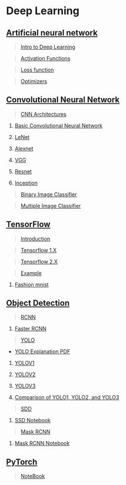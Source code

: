 # Deep Learning

## [Artificial neural network](https://github.com/abhishek96negi/Deep-Learning/tree/master/ANN)
  
  >[Intro to Deep Learning](https://github.com/abhishek96negi/Deep-Learning/blob/master/ANN/Intro%20to%20Deep%20Learning.ipynb)
  
  >[Activation Functions](https://github.com/abhishek96negi/Deep-Learning/blob/main/ANN/Activation%20Functions.ipynb)
  
  >[Loss function](https://github.com/abhishek96negi/Deep-Learning/blob/main/ANN/Loss%20function.ipynb)
  
  >[Optimizers](https://github.com/abhishek96negi/Deep-Learning/blob/main/ANN/Optimizers.ipynb)
  
## [Convolutional Neural Network](https://github.com/abhishek96negi/Deep-Learning/tree/main/CNN)

  >[CNN Architectures](https://github.com/abhishek96negi/Deep-Learning/tree/main/CNN/CNN%20Architectures)
    
   1. [Basic Convolutional Neural Network](https://github.com/abhishek96negi/Deep-Learning/blob/main/CNN/CNN%20Architectures/Convolutional%20Neural%20Network.ipynb)
    
   2. [LeNet](https://github.com/abhishek96negi/Deep-Learning/blob/main/CNN/CNN%20Architectures/LeNet.ipynb)
    
   3. [Alexnet](https://github.com/abhishek96negi/Deep-Learning/blob/main/CNN/CNN%20Architectures/Alexnet.ipynb)
    
   4. [VGG](https://github.com/abhishek96negi/Deep-Learning/blob/main/CNN/CNN%20Architectures/VGG.ipynb)
    
   5. [Resnet](https://github.com/abhishek96negi/Deep-Learning/blob/main/CNN/CNN%20Architectures/Resnet.ipynb)
    
   6. [Inception](https://github.com/abhishek96negi/Deep-Learning/blob/main/CNN/CNN%20Architectures/Inception.ipynb)
  
  >[Binary Image Classifier](https://github.com/abhishek96negi/Deep-Learning/blob/main/CNN/Binary%20Image%20Classifier/Binary%20Image%20Classifier.ipynb)
  
  >[Multiple Image Classifier](https://github.com/abhishek96negi/Deep-Learning/tree/main/CNN/Multiple%20Image%20Classifier)
  
## [TensorFlow](https://github.com/abhishek96negi/Deep-Learning/tree/main/Tensor%20Flow)
  
  >[Introduction](https://github.com/abhishek96negi/Deep-Learning/blob/main/Tensor%20Flow/Intro%20to%20Tensorflow.ipynb)
  
  >[Tensorflow 1.X](https://github.com/abhishek96negi/Deep-Learning/blob/main/Tensor%20Flow/Tensorflow%201.1.ipynb)
  
  >[Tensorflow 2.X](https://github.com/abhishek96negi/Deep-Learning/blob/main/Tensor%20Flow/Tensorflow%202.ipynb)
  
  >[Example](https://github.com/abhishek96negi/Deep-Learning/tree/main/Tensor%20Flow/Example)
  
   1. [Fashion mnist](https://github.com/abhishek96negi/Deep-Learning/blob/main/Tensor%20Flow/Example/Fashion%20mnist.ipynb)

## [Object Detection](https://github.com/abhishek96negi/Deep-Learning/tree/main/Object%20Detection)

  >[RCNN](https://github.com/abhishek96negi/Deep-Learning/tree/main/Object%20Detection/RCNN)
    
   1. [Faster RCNN](https://github.com/abhishek96negi/Deep-Learning/blob/main/Object%20Detection/RCNN/Faster%20RCNN.ipynb)
  
  >[YOLO](https://github.com/abhishek96negi/Deep-Learning/tree/main/Object%20Detection/YOLO)
  
   * [YOLO Explanation PDF](https://docs.google.com/presentation/d/1aeRvtKG21KHdD5lg6Hgyhx5rPq_ZOsGjG5rJ1HP7BbA/pub?start=false&loop=false&delayms=3000&slide=id.p)
    
   1. [YOLOV1](https://github.com/abhishek96negi/Deep-Learning/blob/main/Object%20Detection/YOLO/YOLOV1.ipynb)
   
   2. [YOLOV2](https://github.com/abhishek96negi/Deep-Learning/blob/main/Object%20Detection/YOLO/YOLOV2.ipynb)
   
   3. [YOLOV3](https://github.com/abhishek96negi/Deep-Learning/blob/main/Object%20Detection/YOLO/YOLOV3.ipynb)
   
   4. [Comparison of YOLO1, YOLO2, and YOLO3](https://github.com/abhishek96negi/Deep-Learning/blob/main/Object%20Detection/YOLO/Comparison%20of%20YOLO1%2C%20YOLO2%2C%20and%20YOLO3.ipynb)
   
 >[SDD](https://github.com/abhishek96negi/Deep-Learning/tree/main/Object%20Detection/SSD)
    
   1. [SSD Notebook](https://github.com/abhishek96negi/Deep-Learning/blob/main/Object%20Detection/SSD/SSD.ipynb)

 >[Mask RCNN](https://github.com/abhishek96negi/Deep-Learning/tree/main/Object%20Detection/Mask%20RCNN)
    
   1. [Mask RCNN Notebook](https://github.com/abhishek96negi/Deep-Learning/blob/main/Object%20Detection/Mask%20RCNN/Mask_RCNN.ipynb)

## [PyTorch](https://github.com/abhishek96negi/Deep-Learning/tree/main/PyTorch)

  >[NoteBook](https://github.com/abhishek96negi/Deep-Learning/blob/main/PyTorch/PyTorch.ipynb)
